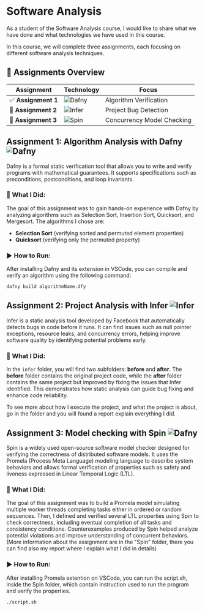 # Software Analysis

As a student of the Software Analysis course, I would like to share what we have done and what technologies we have used in this course.  

In this course, we will complete three assignments, each focusing on different software analysis techniques.

## 📌 Assignments Overview

| Assignment | Technology | Focus |
|-----------|------------|-------|
| ✅ **Assignment 1** | ![Dafny](https://img.shields.io/badge/Dafny-Formal%20Verification-blue) | Algorithm Verification |
| 🔧 **Assignment 2** | ![Infer](https://img.shields.io/badge/Infer-Static%20Analyzer-lightgrey?logo=facebook) | Project Bug Detection |
| 🔄 **Assignment 3** | ![Spin](https://img.shields.io/badge/Spin-Model%20Checker-brightgreen) | Concurrency Model Checking |


## Assignment 1: Algorithm Analysis with Dafny ![Dafny](https://img.shields.io/badge/-Dafny-blue)

Dafny is a formal static verification tool that allows you to write and verify programs with mathematical guarantees. It supports specifications such as preconditions, postconditions, and loop invariants.  

### 🧠 What I Did:
The goal of this assignment was to gain hands-on experience with Dafny by analyzing algorithms such as Selection Sort, Insertion Sort, Quicksort, and Mergesort. The algorithms I chose are:

- **Selection Sort** (verifying sorted and permuted element properties)  
- **Quicksort** (verifying only the permuted property)  

### ▶️ How to Run:

After installing Dafny and its extension in VSCode, you can compile and verify an algorithm using the following command:

```sh
dafny build algorithmName.dfy
```
 
## Assignment 2: Project Analysis with Infer ![Infer](https://img.shields.io/badge/Infer-Static%20Analyzer-lightgrey?logo=facebook)

Infer is a static analysis tool developed by Facebook that automatically detects bugs in code before it runs. It can find issues such as null pointer exceptions, resource leaks, and concurrency errors, helping improve software quality by identifying potential problems early.

### 🧠 What I Did:
In the `infer` folder, you will find two subfolders: **before** and **after**. The **before** folder contains the original project code, while the **after** folder contains the same project but improved by fixing the issues that Infer identified. This demonstrates how static analysis can guide bug fixing and enhance code reliability.

To see more about how I execute the project, and what the project is about, go in the folder and you will found a report explain everything I did.


## Assignment 3: Model checking with Spin ![Dafny](https://img.shields.io/badge/Dafny-Formal%20Verification-blue)

Spin is a widely used open-source software model checker designed for verifying the correctness of distributed software models. It uses the Promela (Process Meta Language) modeling language to describe system behaviors and allows formal verification of properties such as safety and liveness expressed in Linear Temporal Logic (LTL).

### 🧠 What I Did:
The goal of this assignment was to build a Promela model simulating multiple worker threads completing tasks either in ordered or random sequences. Then, I defined and verified several LTL properties using Spin to check correctness, including eventual completion of all tasks and consistency conditions. Counterexamples produced by Spin helped analyze potential violations and improve understanding of concurrent behaviors.
(More information about the assignment are in the "Spin" folder, there you can find also my report where I explain what I did in details)

### ▶️ How to Run:
After installing Promela extention on VSCode, you can run the script.sh, inside the Spin folder, which contain instruction used to run the program and verify the properties.
```sh
./script.sh
```

